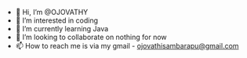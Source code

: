 - 👋 Hi, I’m @OJOVATHY
- 👀 I’m interested in coding
- 🌱 I’m currently learning Java
- 💞️ I’m looking to collaborate on nothing for now
- 📫 How to reach me is via my gmail - ojovathisambarapu@gmail.com

<!---
OJOVATHY/OJOVATHY is a ✨ special ✨ repository because its `README.md` (this file) appears on your GitHub profile.
You can click the Preview link to take a look at your changes.
--->
